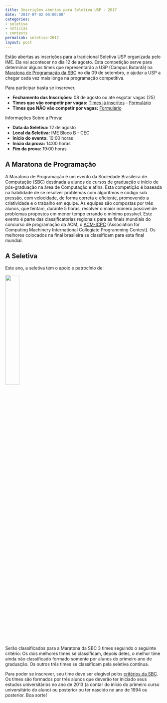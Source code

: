 ```yaml
---
title: Inscrições abertas para Seletiva USP - 2017
date: '2017-07-02 00:00:00'
categories:
- seletiva
- noticias
- contests
permalink: seletiva-2017
layout: post
---
```

Estão abertas as inscrições para a tradicional Seletiva USP organizada pelo IME. Ela vai acontecer no dia 12 de agosto. Esta competição serve para determinar alguns times que representarão a USP (Campus Butantã) na [Maratona de Programação da SBC](http://maratona.ime.usp.br/) no dia 09 de setembro, e ajudar a USP a chegar cada vez mais longe na programação competitiva.

Para participar basta se inscrever.
- **Fechamento das Inscrições:** 08 de agosto ou até esgotar vagas (25)
- **Times que vão competir por vagas:** [Times já inscritos](https://docs.google.com/spreadsheets/d/1MU_JykLpk9V4aiCJyfgE_PYpKlwWWIqXQOHT9WiKjQY/edit?usp=sharing) - [Formulário](https://goo.gl/forms/H1vioGRa4E80YLHh2)
- **Times que NÃO vão competir por vagas:** [Formulário](https://goo.gl/forms/AS0d2J8wIYrbSivg1)

Informações Sobre a Prova:
- **Data da Seletiva:** 12 de agosto
- **Local da Seletiva:** IME Bloco B - CEC
- **Início do evento:** 10:00 horas
- **Início da prova:** 14:00 horas
- **Fim da prova:** 19:00 horas

## A Maratona de Programação
A Maratona de Programação é um evento da Sociedade Brasileira de Computação (SBC) destinada a alunos de cursos de graduação e início de pós-graduação na área de Computação e afins. Esta competição é baseada na habilidade de se resolver problemas com algoritmos e código sob pressão, com velocidade, de forma correta e eficiente, promovendo a criatividade e o trabalho em equipe. As equipes são compostas por três alunos, que tentam, durante 5 horas, resolver o maior número possível de problemas propostos em menor tempo errando o mínimo possível.
Este evento é parte das classificatórias regionais para as finais mundiais do concurso de programação da ACM, o [ACM-ICPC](http://icpc.baylor.edu) (Association for Computing Machinery International Collegiate Programming Contest). Os melhores colocados na final brasileira se classificam para esta final mundial.

## A Seletiva
Este ano, a seletiva tem o apoio e patrocínio de:

[<img src="{{ site.baseurl }}/forestryio/images/caelum.png" style="width:30%; height:30%">](https://www.caelum.com.br/)

Serão classificados para a Maratona da SBC 3 times seguindo o seguinte critério: Os dois melhores times se classificam, depois deles, o melhor time ainda não classificado formado somente por alunos do primeiro ano de graduação. Os outros três times se classificam pela seletiva continua.

Para poder se inscrever, seu time deve ser elegível pelos [critérios da SBC](http://maratona.ime.usp.br/regras17.html). Os times são formados por três alunos que deverão ter iniciado seus estudos universitários no ano de 2013 (a contar do início do primeiro curso universitário do aluno) ou posterior ou ter nascido no ano de 1994 ou posterior.
Boa sorte!

